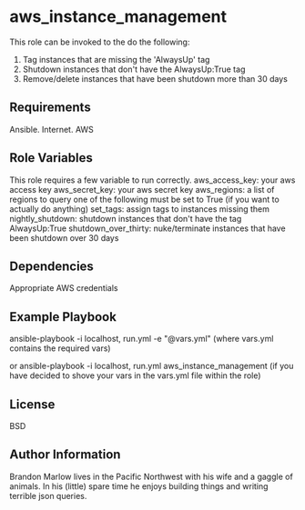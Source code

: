 aws_instance_management
=========

This role can be invoked to the do the following:
1.  Tag instances that are missing the 'AlwaysUp' tag
2.  Shutdown instances that don't have the AlwaysUp:True tag
3.  Remove/delete instances that have been shutdown more than 30 days

Requirements
------------

Ansible.  Internet.  AWS

Role Variables
--------------

This role requires a few variable to run correctly.
aws_access_key: your aws access key
aws_secret_key: your aws secret key
aws_regions: a list of regions to query
one of the following must be set to True (if you want to actually do anything)
set_tags: assign tags to instances missing them
nightly_shutdown: shutdown instances that don't have the tag AlwaysUp:True
shutdown_over_thirty: nuke/terminate instances that have been shutdown over 30 days

Dependencies
------------

Appropriate AWS credentials


Example Playbook
----------------

ansible-playbook -i localhost, run.yml -e "@vars.yml"
(where vars.yml contains the required vars)

or
ansible-playbook -i localhost, run.yml aws_instance_management
(if you have decided to shove your vars in the vars.yml file within the role)

License
-------

BSD

Author Information
------------------

Brandon Marlow lives in the Pacific Northwest with his wife and a gaggle of animals.  In his (little) spare time he enjoys building things and writing terrible json queries.
